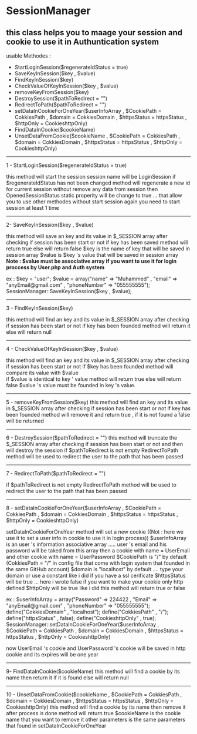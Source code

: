 <h1>SessionManager</h1>
<h2>this class helps you to maage your session and cookie to use it in Authuntication system</h2>

usable Methodes :

- StartLoginSession($regenerateIdStatus = true)
- SaveKeyInSession($key , $value)
- FindKeyInSession($key)
- CheckValueOfKeyInSession($key , $value)
- removeKeyFromSession($key)
- DestroySession($pathToRedirect = "")
- RedirectToPath($pathToRedirect = "")
- setDataInCookieForOneYear($userInfoArray , $CookiePath = CokkiesPath , $domain = CokkiesDomain , $httpsStatus = httpsStatus , $httpOnly = CookieshttpOnly)
- FindDataInCookie($cookieName)
- UnsetDataFromCookie($cookieName ,  $CookiePath = CokkiesPath , $domain = CokkiesDomain , $httpsStatus = httpsStatus , $httpOnly = CookieshttpOnly)

<hr>

1 - StartLoginSession($regenerateIdStatus = true)

this method will start the session 
session name will be LoginSession 
if $regenerateIdStatus has not been changed method will regenerate a new id for current session without remove any data from session
then OpenedSessionStatus static properity will be change to true ... that allow you to use other methodes without start session again 
you need to start session at least 1 time

<hr>

2- SaveKeyInSession($key , $value)

this method will save an key and its value in $_SESSION array after checking if session has been start or not
if key has been saved method will return true else will return false
$key is the name of key that will be saved in session array
$value is $key 's value that will be saved in session array
<b>Note : $value must be associative array if you want to use it for login proccess by User.php and Auth system</b>

ex : 
$key = "user";
$value = array("name" => "Muhammed" , "email" => "anyEmail@gmail.com" , "phoneNumber" => "055555555");
SessionManager::SaveKeyInSession($key , $value);

<hr>

3 - FindKeyInSession($key)

this method will find an key and its value in $_SESSION array after checking if session has been start or not
if key has been founded method will return it else will return null

<hr>

4 - CheckValueOfKeyInSession($key , $value)

 this method will find an key and its value in $_SESSION array after checking if session has been start or not
if $key has been founded method will  compare its value with $value  
if $value is identical to key ' value method will return true else will return false
$value 's value must be founded in key 's value.

<hr>

5 - removeKeyFromSession($key)
this method will find an key and its value in $_SESSION array after checking if session has been start or not
if key has been founded method will remove it and return true , if it is not found a false will be returned

<hr>

6 - DestroySession($pathToRedirect = "")
this method will truncate the $_SESSION array after checking if session has been start or not and then will destroy the session 
if $pathToRedirect is not empty RedirectToPath method will be used to redirect the user to the path that has been passed

<hr>

7 - RedirectToPath($pathToRedirect = "")

if $pathToRedirect is not empty RedirectToPath method will be used to redirect the user to the path that has been passed

<hr>

8 - setDataInCookieForOneYear($userInfoArray , $CookiePath = CokkiesPath , $domain = CokkiesDomain , $httpsStatus = httpsStatus , $httpOnly = CookieshttpOnly)

setDataInCookieForOneYear method will set a new cookie ((Not : here we use it to set a user info in cookie to use it in login process))
$userInfoArray is an user 's information associative array ..... user 's email and his password will be taked from this array
then a cookie with name =  UserEmail and other cookie with name =  UserPassword
$CookiePath is "/" by default (CokkiesPath = "/" in config file that come with login system that founded in the same GitHub account)
$domain is "localhost" by default .... type your domain or use a constant like i did
if you have a ssl cerificate $httpsStatus will be true ... here i wrote false
if you want to make your cookie only http defined $httpOnly will be true like i did
this method will return true or false 

ex : 
$userInfoArray = array("Password" => 224422 , "Email" => "anyEmail@gmail.com" , "phoneNumber" => "055555555");
define("CokkiesDomain" , "localhost");
define("CokkiesPath" , "/");
define("httpsStatus" , false);
define("CookieshttpOnly" , true);
SessionManager::setDataInCookieForOneYear($userInfoArray , $CookiePath = CokkiesPath , $domain = CokkiesDomain , $httpsStatus = httpsStatus , $httpOnly = CookieshttpOnly)

now UserEmail 's cookie and UserPassword 's cookie will be saved in http cookie and its expires will be one year
<hr>

9- FindDataInCookie($cookieName)
this method will find a cookie by its name then return it if it is found else will return null 

<hr>

10 - UnsetDataFromCookie($cookieName ,  $CookiePath = CokkiesPath , $domain = CokkiesDomain , $httpsStatus = httpsStatus , $httpOnly = CookieshttpOnly)
this method will find a cookie by its name then remove it
after process is done method will return true
$cookieName is the cookie name that you want to remove it
other parameters is the same parameters that found in setDataInCookieForOneYear
